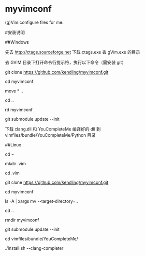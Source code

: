 myvimconf
=========

(g)Vim configure files for me.


#安装说明

##Windows

先去 http://ctags.sourceforge.net 下载 ctags.exe 丢 gVim.exe 的目录

去 GVIM 目录下打开命令行提示符，执行以下命令（需安装 git）

  git clone https://github.com/kendling/myvimconf.git

  cd myvimconf

  move * ..

  cd ..

  rd myvimconf

  git submodule update --init
  
  下载 clang.dll 和 YouCompleteMe 编译好的 dll 到 vimfiles/bundle/YouCompleteMe/Python 目录

##Linux

  cd ~

  mkdir .vim

  cd .vim

  git clone https://github.com/kendling/myvimconf.git

  cd myvimconf

  ls -A | xargs mv --target-directory=..

  cd ..

  rmdir myvimconf

  git submodule update --init

  cd vimfiles/bundle/YouCompleteMe/

  ./install.sh --clang-completer
